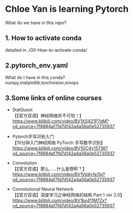 # Chloe Yan is learning Pytorch  
What do we have in this repo?  

## 1. How to activate conda
detailed in ./00-How-to-activate-conda/

## 2.pytorch_env.yaml
What do I have in this conda?  
numpy,matplotlib,torchvision,einops

## 3.Some links of online courses
- StatQuest  
【【官方双语】神经网络并不可怕！】https://www.bilibili.com/video/BV1XS421P7qM?vd_source=7f8884af7fd7d142a4a56a0e52735937   

- Pytorch手写识别入门  
【10分钟入门神经网络 PyTorch 手写数字识别】https://www.bilibili.com/video/BV1GC4y15736?vd_source=7f8884af7fd7d142a4a56a0e52735937  

- Convolution  
【【官方双语】那么……什么是卷积？】https://www.bilibili.com/video/BV1Vd4y1e7pj?vd_source=7f8884af7fd7d142a4a56a0e52735937

- Convolutional Neural Network  
【【官方双语】深度学习之神经网络的结构 Part 1 ver 2.0】https://www.bilibili.com/video/BV1bx411M7Zx?vd_source=7f8884af7fd7d142a4a56a0e52735937

